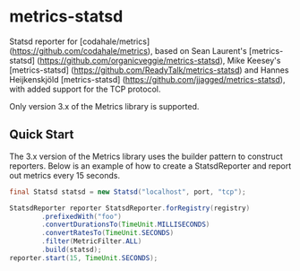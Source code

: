 # metrics-statsd

Statsd reporter for [codahale/metrics] (https://github.com/codahale/metrics), based on Sean Laurent's [metrics-statsd] (https://github.com/organicveggie/metrics-statsd), Mike Keesey's [metrics-statsd] (https://github.com/ReadyTalk/metrics-statsd) and Hannes Heijkenskjöld [metrics-statsd] (https://github.com/jjagged/metrics-statsd), with added support for the TCP protocol.

Only version 3.x of the Metrics library is supported.

## Quick Start

The 3.x version of the Metrics library uses the builder pattern to construct reporters. Below is an example of how to
create a StatsdReporter and report out metrics every 15 seconds.

 ```java
 final Statsd statsd = new Statsd("localhost", port, "tcp");

 StatsdReporter reporter StatsdReporter.forRegistry(registry)
         .prefixedWith("foo")
         .convertDurationsTo(TimeUnit.MILLISECONDS)
         .convertRatesTo(TimeUnit.SECONDS)
         .filter(MetricFilter.ALL)
         .build(statsd);
reporter.start(15, TimeUnit.SECONDS);
```